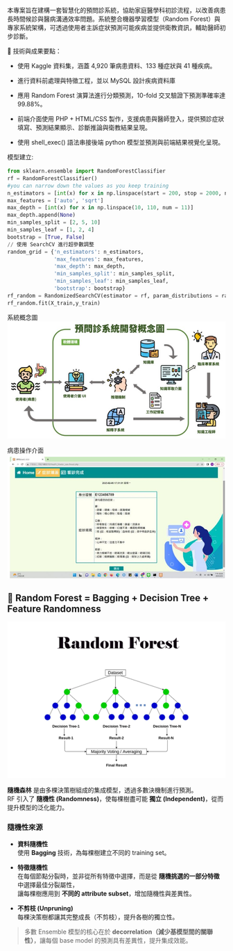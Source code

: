 本專案旨在建構一套智慧化的預問診系統，協助家庭醫學科初診流程，以改善病患長時間候診與醫病溝通效率問題。系統整合機器學習模型（Random Forest）與專家系統架構，可透過使用者主訴症狀預測可能疾病並提供衛教資訊，輔助醫師初步診斷。

📌 技術與成果要點：

* 使用 Kaggle 資料集，涵蓋 4,920 筆病患資料、133 種症狀與 41 種疾病。

* 進行資料前處理與特徵工程，並以 MySQL 設計疾病資料庫

* 應用 Random Forest 演算法進行分類預測，10-fold 交叉驗證下預測準確率達 99.88%。

* 前端介面使用 PHP + HTML/CSS 製作，支援病患與醫師登入，提供預診症狀填寫、預測結果顯示、診斷推論與衛教結果呈現。

* 使用 shell_exec() 語法串接後端 python 模型並預測與前端結果視覺化呈現。

模型建立:
```python
from sklearn.ensemble import RandomForestClassifier
rf = RandomForestClassifier()
#you can narrow down the values as you keep training
n_estimators = [int(x) for x in np.linspace(start = 200, stop = 2000, num = 10)]
max_features = ['auto', 'sqrt']
max_depth = [int(x) for x in np.linspace(10, 110, num = 11)]
max_depth.append(None)
min_samples_split = [2, 5, 10]
min_samples_leaf = [1, 2, 4]
bootstrap = [True, False]
// 使用 SearchCV 進行超參數調整
random_grid = {'n_estimators': n_estimators,
               'max_features': max_features,
               'max_depth': max_depth,
               'min_samples_split': min_samples_split,
               'min_samples_leaf': min_samples_leaf,
               'bootstrap': bootstrap}
rf_random = RandomizedSearchCV(estimator = rf, param_distributions = random_grid, n_iter = 10, cv = 3, verbose=2, random_state=42)
rf_random.fit(X_train,y_train)
```

系統概念圖
<img src="https://github.com/Jason910315/PreConsultation_System/blob/main/image.jpg?raw=true" alt="預問診系統畫面" width="600"/>

病患操作介面
<img src="https://github.com/Jason910315/PreConsultation_System/blob/main/patient_use.jpg" alt="預問診系統畫面" width="600"/>

## 🌲 Random Forest = Bagging + Decision Tree + Feature Randomness
<img src="https://github.com/Jason910315/PreConsultation_System/blob/main/random_forest.jpg?raw=true" alt="預問診系統畫面" width="600"/>

**隨機森林** 是由多棵決策樹組成的集成模型，透過多數決機制進行預測。  
RF 引入了 **隨機性 (Randomness)**，使每棵樹盡可能 **獨立 (Independent)**，從而提升模型的泛化能力。

### 隨機性來源

- **資料隨機性**  
  使用 **Bagging** 技術，為每棵樹建立不同的 training set。

- **特徵隨機性**  
  在每個節點分裂時，並非從所有特徵中選擇，而是從 **隨機挑選的一部分特徵** 中選擇最佳分裂屬性，  
  讓每棵樹應用到 **不同的 attribute subset**，增加隨機性與差異性。

- **不剪枝 (Unpruning)**  
  每棵決策樹都讓其完整成長（不剪枝），提升各樹的獨立性。

> 多數 Ensemble 模型的核心在於 **decorrelation（減少基模型間的關聯性）**，讓每個 base model 的預測具有差異性，提升集成效能。

